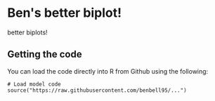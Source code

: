 # Ben's better biplot!

better biplots!

## Getting the code

You can load the code directly into R from Github using the following:

```
# Load model code
source("https://raw.githubusercontent.com/benbell95/...")
```



